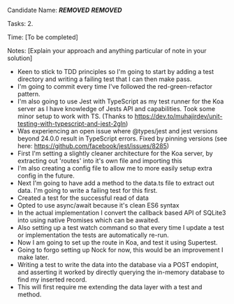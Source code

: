 Candidate Name: ***REMOVED*** ***REMOVED***

Tasks: 2.

Time: [To be completed]

Notes:
[Explain your approach and anything particular of note in your solution]
- Keen to stick to TDD principles so I'm going to start by adding a test directory and writing a failing test that I can then make pass.
- I'm going to commit every time I've followed the red-green-refactor pattern.
- I'm also going to use Jest with TypeScript as my test runner for the Koa server as I have knowledge of Jests API and capabilities. Took some minor setup to work with TS. (Thanks to https://dev.to/muhajirdev/unit-testing-with-typescript-and-jest-2gln)
- Was experiencing an open issue where @types/jest and jest versions beyond 24.0.0 result in TypeScript errors. Fixed by pinning versions (see here: https://github.com/facebook/jest/issues/8285)
- First I'm setting a slightly cleaner architecture for the Koa server, by extracting out 'routes' into it's own file and importing this
- I'm also creating a config file to allow me to more easily setup extra config in the future.
- Next I'm going to have add a method to the data.ts file to extract out data. I'm going to write a failing test for this first.
- Created a test for the successful read of data
- Opted to use async/await because it's clean ES6 syntax
- In the actual implementation I convert the callback based API of SQLite3 into using native Promises which can be awaited.
- Also setting up a test watch command so that every time I update a test or implementation the tests are automatically re-run.
- Now I am going to set up the route in Koa, and test it using Supertest.
- Going to forgo setting up Nock for now, this would be an improvement I make later.
- Writing a test to write the data into the database via a POST endopint, and asserting it worked by directly querying the in-memory database to find my inserted record.
- This will first require me extending the data layer with a test and method.
